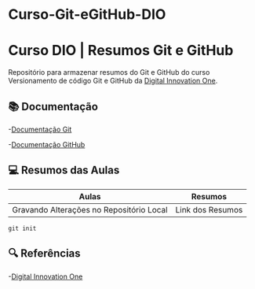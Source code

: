 # Curso-Git-eGitHub-DIO

# Curso DIO | Resumos Git e GitHub

Repositório para armazenar resumos do Git e GitHub do curso Versionamento de código Git e GitHub da [Digital Innovation One](https://web.dio.me/).
## 📚 Documentação
-[Documentação Git](https://git-scm.com/doc)

-[Documentação GitHub](https://docs.github.com?)

## 💻 Resumos das Aulas
| Aulas | Resumos|
|---------|----------|
|Gravando Alterações no Repositório Local | Link dos Resumos

```
git init
```

## 🔍 Referências
-[Digital Innovation One](https://web.dio.me/)
